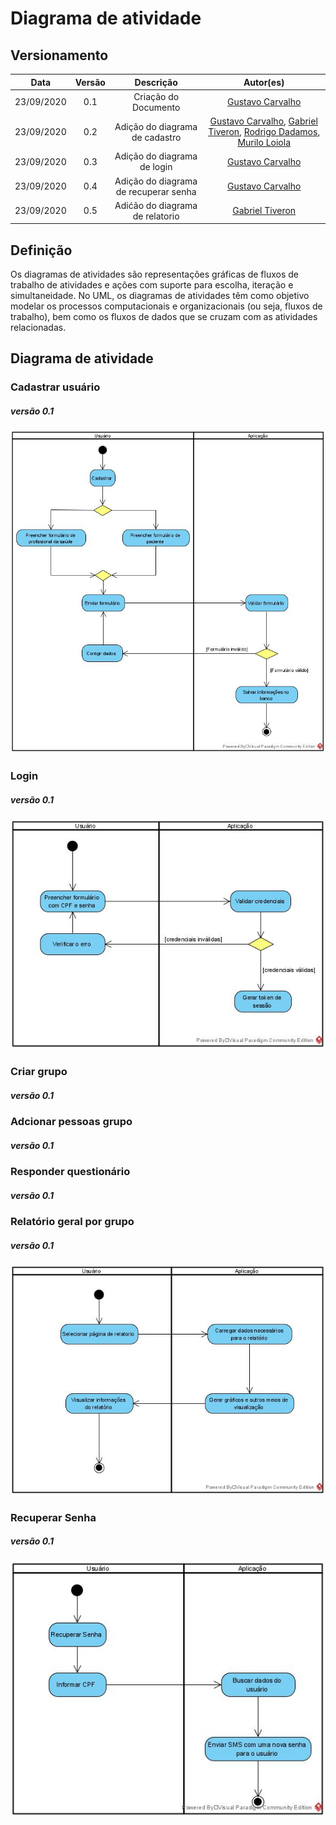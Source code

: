 # Diagrama de atividade
## Versionamento
| Data | Versão | Descrição | Autor(es) |
|:----:|:------:|:---------:|:---------:|
| 23/09/2020 | 0.1 | Criação do Documento | [Gustavo Carvalho](https://github.com/gustavocarvalho1002) |
| 23/09/2020 | 0.2 | Adição do diagrama de cadastro | [Gustavo Carvalho](https://github.com/gustavocarvalho1002), [Gabriel Tiveron](https://github.com/GabrielTiveron), [Rodrigo Dadamos](https://github.com/Rdadamos), [Murilo Loiola](https://github.com/murilo-dan) |
| 23/09/2020 | 0.3 | Adição do diagrama de login | [Gustavo Carvalho](https://github.com/gustavocarvalho1002) |
| 23/09/2020 | 0.4 | Adição do diagrama de recuperar senha | [Gustavo Carvalho](https://github.com/gustavocarvalho1002) |
| 23/09/2020 | 0.5 | Adićão do diagrama de relatorio | [Gabriel Tiveron](https://github.com/GabrielTiveron) |

## Definição

Os diagramas de atividades são representações gráficas de fluxos de trabalho de atividades e ações com suporte para escolha, iteração e simultaneidade. No UML, os diagramas de atividades têm como objetivo modelar os processos computacionais e organizacionais (ou seja, fluxos de trabalho), bem como os fluxos de dados que se cruzam com as atividades relacionadas.

## Diagrama de atividade
### Cadastrar usuário
##### *versão 0.1*
[![diagrama_de_atividade_cadastrar](./img/diagrama_de_atividade_cadastrar.jpg)](./img/diagrama_de_atividade_cadastrar.jpg)
### Login 
##### *versão 0.1*
[![diagrama_de_atividade_login](./img/diagrama_de_atividade_login.jpg)](./img/diagrama_de_atividade_login.jpg)
### Criar grupo 
##### *versão 0.1*
### Adcionar pessoas grupo 
##### *versão 0.1*
### Responder questionário 
##### *versão 0.1*
### Relatório geral por grupo
##### *versão 0.1*
[![diagrama_de_atividade_relatorio](./img/diagrama_de_atividade_relatorio.jpg)](./img/diagrama_de_atividade_relatorio.jpg)
### Recuperar Senha
##### *versão 0.1*
[![diagrama_de_atividade_recuperar_senha](./img/diagrama_de_atividade_recuperar_senha.jpg)](./img/diagrama_de_atividade_recuperar_senha.jpg)
